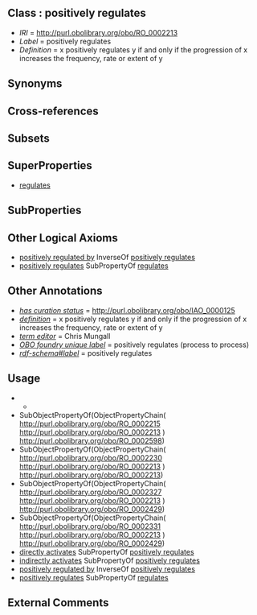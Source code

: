 
## Class : positively regulates

 * *IRI* = http://purl.obolibrary.org/obo/RO_0002213
 * *Label* = positively regulates
 * *Definition* = x positively regulates y if and only if the progression of x increases the frequency, rate or extent of y

## Synonyms


## Cross-references


## Subsets


## SuperProperties

 * [regulates](../../RO/11/RO_0002211.md)

## SubProperties


## Other Logical Axioms

 * [positively regulated by](../../RO/36/RO_0002336.md) InverseOf [positively regulates](../../RO/13/RO_0002213.md)
 * [positively regulates](../../RO/13/RO_0002213.md) SubPropertyOf [regulates](../../RO/11/RO_0002211.md)

## Other Annotations

 * *[has curation status](../../IAO/14/IAO_0000114.md)* = http://purl.obolibrary.org/obo/IAO_0000125
 * *[definition](../../IAO/15/IAO_0000115.md)* = x positively regulates y if and only if the progression of x increases the frequency, rate or extent of y
 * *[term editor](../../IAO/17/IAO_0000117.md)* = Chris Mungall
 * *[OBO foundry unique label](../../IAO/89/IAO_0000589.md)* = positively regulates (process to process)
 * *[rdf-schema#label](../../el/rdf-schema#label.md)* = positively regulates

## Usage

 * -
 * SubObjectPropertyOf(ObjectPropertyChain( <http://purl.obolibrary.org/obo/RO_0002215> <http://purl.obolibrary.org/obo/RO_0002213> ) <http://purl.obolibrary.org/obo/RO_0002598>)
 * SubObjectPropertyOf(ObjectPropertyChain( <http://purl.obolibrary.org/obo/RO_0002230> <http://purl.obolibrary.org/obo/RO_0002213> ) <http://purl.obolibrary.org/obo/RO_0002213>)
 * SubObjectPropertyOf(ObjectPropertyChain( <http://purl.obolibrary.org/obo/RO_0002327> <http://purl.obolibrary.org/obo/RO_0002213> ) <http://purl.obolibrary.org/obo/RO_0002429>)
 * SubObjectPropertyOf(ObjectPropertyChain( <http://purl.obolibrary.org/obo/RO_0002331> <http://purl.obolibrary.org/obo/RO_0002213> ) <http://purl.obolibrary.org/obo/RO_0002429>)
 * [directly activates](../../RO/06/RO_0002406.md) SubPropertyOf [positively regulates](../../RO/13/RO_0002213.md)
 * [indirectly activates](../../RO/07/RO_0002407.md) SubPropertyOf [positively regulates](../../RO/13/RO_0002213.md)
 * [positively regulated by](../../RO/36/RO_0002336.md) InverseOf [positively regulates](../../RO/13/RO_0002213.md)
 * [positively regulates](../../RO/13/RO_0002213.md) SubPropertyOf [regulates](../../RO/11/RO_0002211.md)

## External Comments

